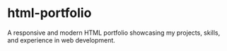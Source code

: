 # html-portfolio
A responsive and modern HTML portfolio showcasing my projects, skills, and experience in web development.
